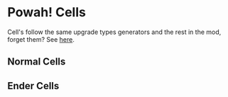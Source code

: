 # Powah! Cells
Cell's follow the same upgrade types generators and the rest in the mod, forget them? See [here](../Powah/UpgradeTypes.md).

## Normal Cells

## Ender Cells